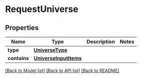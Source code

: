 # RequestUniverse

## Properties
Name | Type | Description | Notes
------------ | ------------- | ------------- | -------------
**type** | [**UniverseType**](UniverseType.md) |  | 
**contains** | [**UniverseInputItems**](UniverseInputItems.md) |  | 

[[Back to Model list]](../README.md#documentation-for-models) [[Back to API list]](../README.md#documentation-for-api-endpoints) [[Back to README]](../README.md)

